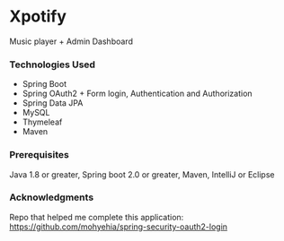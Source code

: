 # Xpotify
Music player + Admin Dashboard

### Technologies Used
* Spring Boot
* Spring OAuth2 + Form login, Authentication and Authorization
* Spring Data JPA
* MySQL
* Thymeleaf
* Maven

### Prerequisites
Java 1.8 or greater, Spring boot 2.0 or greater, Maven, IntelliJ or Eclipse
 
### Acknowledgments
Repo that helped me complete this application:
https://github.com/mohyehia/spring-security-oauth2-login
